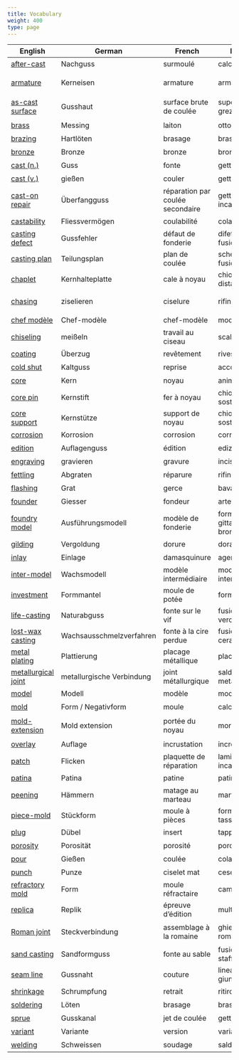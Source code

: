 ```yaml
---
title: Vocabulary
weight: 400
type: page
---
```



| English | German | French | Italian | Chinese |
| --- | --- | --- | --- | --- |
| [after-cast](/vocabulary/after-cast/) | Nachguss | surmoulé | calco | 翻铸 |
| [armature](/vocabulary/armature/) | Kerneisen | armature | armatura | 塑像內部支架 |
| [as-cast surface](/vocabulary/as-cast-surface/) | Gusshaut | surface brute de coulée | superficie al grezzo | 毛坯铸件表面 |
| [brass](/vocabulary/brass/) | Messing | laiton | ottone | 铜锌合金 |
| [brazing](/vocabulary/brazing/) | Hartlöten | brasage | brasatura | 硬焊 |
| [bronze](/vocabulary/bronze/) | Bronze | bronze | bronzo | 铜锡合金 |
| [cast (n.)](/vocabulary/cast-n/) | Guss | fonte | getto | 铸件 |
| [cast (v.)](/vocabulary/cast-v/) | gießen | couler | gettare | 铸造 |
| [cast-on repair](/vocabulary/cast-on-repair/) | Überfangguss | réparation par coulée secondaire | getto a incastro | 修补浇铸 |
| [castability](/vocabulary/castability/) | Fliessvermögen | coulabilité | colabilità | 可铸性 |
| [casting defect](/vocabulary/casting-defect/) | Gussfehler | défaut de fonderie | difetto di fusione | 铸瑕 |
| [casting plan](/vocabulary/casting-plan/) | Teilungsplan | plan de coulée | schema di fusione | 分铸计划 |
| [chaplet](/vocabulary/chaplet/) | Kernhalteplatte | cale à noyau | chiodo distanziatore | 墊片 |
| [chasing](/vocabulary/chasing/) | ziselieren | ciselure | rifinitura | 铸件表面加工 |
| [chef modèle](/vocabulary/chef-modele/) | Chef-modèle | chef-modèle | modello | 主铸型 |
| [chiseling](/vocabulary/chiseling/) | meißeln | travail au ciseau | scalpellatura | 凿 |
| [coating](/vocabulary/coating/) | Überzug | revêtement | rivestimento | 涂层 |
| [cold shut](/vocabulary/cold-shut/) | Kaltguss | reprise | accostatura | 冷界 |
| [core](/vocabulary/core/) | Kern | noyau | anima | 芯型 |
| [core pin](/vocabulary/core-pin/) | Kernstift | fer à noyau | chiodo di sostegno | 支釘 |
| [core support](/vocabulary/core-support/) | Kernstütze | support de noyau | chiodo di sostegno | 芯骨 |
| [corrosion](/vocabulary/corrosion/) | Korrosion | corrosion | corrosione | 腐蚀 |
| [edition](/vocabulary/edition/) | Auflagenguss | édition | edizione | 版本 |
| [engraving](/vocabulary/engraving/) | gravieren | gravure | incisione | 阴刻 |
| [fettling](/vocabulary/fettling/) | Abgraten | réparure | rifinitura | 清砂 |
| [flashing](/vocabulary/flashing/) | Grat | gerce | bava | 毛边 |
| [founder](/vocabulary/founder/) | Giesser | fondeur | artefice | 铸工 |
| [foundry model](/vocabulary/foundry-model) | Ausführungsmodell | modèle de fonderie | forma da gittar di bronzo | 铸型 |
| [gilding](/vocabulary/gilding/) | Vergoldung | dorure | doratura | 镀金 |
| [inlay](/vocabulary/inlay/) | Einlage | damasquinure | agemina | 镶嵌 |
| [inter-model](/vocabulary/inter-model/) | Wachsmodell | modèle intermédiaire | modello intermedio | 范制蜡型 |
| [investment](/vocabulary/investment/) | Formmantel | moule de potée | forma | 熔模 |
| [life-casting](/vocabulary/life-casting/) | Naturabguss | fonte sur le vif | fusione dal vero | 活体模铸 |
| [lost-wax casting](/vocabulary/lost-wax-casting/) | Wachsausschmelzverfahren | fonte à la cire perdue | fusione a cera persa | 失蜡法 |
| [metal plating](/vocabulary/metal-plating/) | Plattierung | placage métallique | placcatura | 镀覆 |
| [metallurgical joint](/vocabulary/metallurgical-joint/) | metallurgische Verbindung | joint métallurgique | saldatura metallurgica | 冶金接合 |
| [model](/vocabulary/model/) | Modell | modèle | modello | 模 |
| [mold](/vocabulary/mold/) | Form / Negativform | moule | calco | 范 |
| [mold-extension](/vocabulary/mold-extension/) | Mold extension | portée du noyau | morsa | 自帶泥芯撐 |
| [overlay](/vocabulary/overlay/) | Auflage | incrustation | incrostazione | 包覆 |
| [patch](/vocabulary/patch/) | Flicken | plaquette de réparation | laminetta ad incastro | 补修 |
| [patina](/vocabulary/patina/) | Patina | patine | patina | 古色 |
| [peening](/vocabulary/peening/) | Hämmern | matage au marteau | martellatura | 轻敲 |
| [piece-mold](/vocabulary/piece-mold/) | Stückform | moule à pièces | forma a tasselli | 块范 |
| [plug](/vocabulary/plug/) | Dübel | insert | tappo | 塞子 |
| [porosity](/vocabulary/porosity/) | Porosität | porosité | porosità | 气孔 |
| [pour](/vocabulary/pour/) | Gießen | coulée | colata | 浇注 |
| [punch](/vocabulary/punch/) | Punze | ciselet mat | cesello | 冲头 |
| [refractory mold](/vocabulary/refractory-mold/) | Form | moule réfractaire | camicia | 耐火模具 |
| [replica](/vocabulary/replica/) | Replik | épreuve d’édition | multiplo | 复制品 |
| [Roman joint](/vocabulary/roman-joint/) | Steckverbindung | assemblage à la romaine | ghiera alla romana | 罗馬式接合 |
| [sand casting](/vocabulary/sand-casting/) | Sandformguss | fonte au sable | fusione a staffa | 砂型铸造 |
| [seam line](/vocabulary/seam-line/) | Gussnaht | couture | linea di giunzione | 范线 |
| [shrinkage](/vocabulary/shrinkage/) | Schrumpfung | retrait | ritiro | 收缩 |
| [soldering](/vocabulary/soldering/) | Löten | brasage | brasatura | 焊接 |
| [sprue](/vocabulary/sprue/) | Gusskanal | jet de coulée | getto | 浇铸道 |
| [variant](/vocabulary/variant/) | Variante | version | variante | 变体 |
| [welding](/vocabulary/welding/) | Schweissen | soudage | saldatura | 熔焊 |
